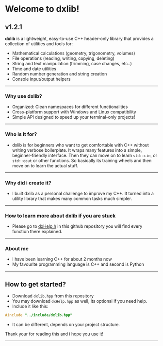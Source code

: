 # Welcome to dxlib!
## v1.2.1

**dxlib** is a lightweight, easy-to-use C++ header-only library that provides a collection of utilities and tools for:

- Mathematical calculations (geometry, trigonometry, volumes)
- File operations (reading, writing, copying, deleting)
- String and text manipulation (trimming, case changes, etc..)
- Time and date utilities
- Random number generation and string creation
- Console input/output helpers

---

### Why use dxlib?

- Organized: Clean namespaces for different functionalities
- Cross-platform support with Windows and Linux compatibility
- Simple API designed to speed up your terminal-only projects!

---

### Who is it for?

- dxlib is for beginners who want to get comfortable with C++
without writing verbose boilerplate. It wraps many features into a simple, beginner-friendly interface.
Then they can move on to learn `std::cin`, or `std::cout` or other functions. So basically its
training wheels and then move on to learn the actual stuff.

---

### Why did i create it?

- I built dxlib as a personal challenge to improve my C++.
It turned into a utility library that makes many common tasks much simpler.

---

### How to learn more about dxlib if you are stuck

- Please go to [dxHelp.h](https://github.com/Lsfr271/dxlib/blob/main/src/dxHelp.hpp) in this github repository
you will find every function there explained.

---

### About me

- I have been learning C++ for about 2 months now
- My favourite programming language is C++ and second is Python

---

## How to get started?
- Download `dxlib.hpp` from this repository
- You may download `dxHelp.hpp` as well, its optional if you need help.
- Include it like this:
```cpp
#include "../include/dxlib.hpp"
```
- It can be different, depends on your project structure.

Thank your for reading this and i hope you use it!

---
